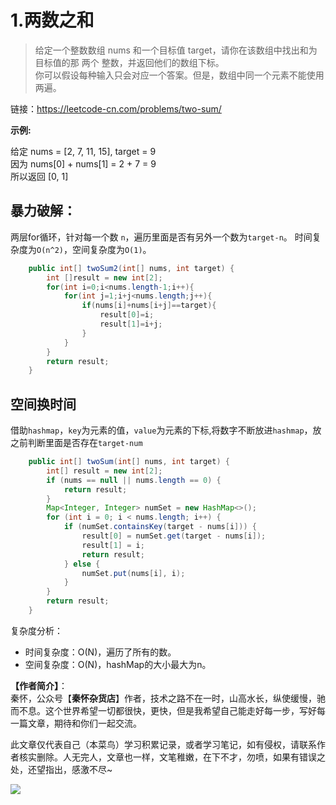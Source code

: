 # 1.两数之和

> 给定一个整数数组 nums 和一个目标值 target，请你在该数组中找出和为目标值的那 两个 整数，并返回他们的数组下标。  
你可以假设每种输入只会对应一个答案。但是，数组中同一个元素不能使用两遍。

链接：https://leetcode-cn.com/problems/two-sum/

**示例:**

给定 nums = [2, 7, 11, 15], target = 9  
因为 nums[0] + nums[1] = 2 + 7 = 9  
所以返回 [0, 1]

## 暴力破解：
两层for循环，针对每一个数 `n`，遍历里面是否有另外一个数为`target-n`。
时间复杂度为`O(n^2)`，空间复杂度为`O(1)`。
``` java
    public int[] twoSum2(int[] nums, int target) {
        int []result = new int[2];
        for(int i=0;i<nums.length-1;i++){
            for(int j=1;i+j<nums.length;j++){
                if(nums[i]+nums[i+j]==target){
                    result[0]=i;
                    result[1]=i+j;
                }
            }
        }
        return result;
    }
```
## 空间换时间
借助`hashmap`，`key`为元素的值，`value`为元素的下标,将数字不断放进`hashmap`，放之前判断里面是否存在`target-num`
``` java
    public int[] twoSum(int[] nums, int target) {
        int[] result = new int[2];
        if (nums == null || nums.length == 0) {
            return result;
        }
        Map<Integer, Integer> numSet = new HashMap<>();
        for (int i = 0; i < nums.length; i++) {
            if (numSet.containsKey(target - nums[i])) {
                result[0] = numSet.get(target - nums[i]);
                result[1] = i;
                return result;
            } else {
                numSet.put(nums[i], i);
            }
        }
        return result;
    }
```
复杂度分析：
- 时间复杂度：O(N)，遍历了所有的数。
- 空间复杂度：O(N)，hashMap的大小最大为n。

**【作者简介】**：  
秦怀，公众号【**秦怀杂货店**】作者，技术之路不在一时，山高水长，纵使缓慢，驰而不息。这个世界希望一切都很快，更快，但是我希望自己能走好每一步，写好每一篇文章，期待和你们一起交流。

此文章仅代表自己（本菜鸟）学习积累记录，或者学习笔记，如有侵权，请联系作者核实删除。人无完人，文章也一样，文笔稚嫩，在下不才，勿喷，如果有错误之处，还望指出，感激不尽~ 


![](https://markdownpicture.oss-cn-qingdao.aliyuncs.com/blog/20201012000828.png)